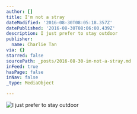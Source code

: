 ```yaml
---
author: []
title: I'm not a stray
dateModified: '2016-08-30T08:05:18.357Z'
datePublished: '2016-08-30T08:06:00.439Z'
description: I just prefer to stay outdoor
publisher:
  name: Charlie Tan
via: {}
starred: false
sourcePath: _posts/2016-08-30-im-not-a-stray.md
inFeed: true
hasPage: false
inNav: false
_type: MediaObject

---
```

![I just prefer to stay outdoor](https://the-grid-user-content.s3-us-west-2.amazonaws.com/d374cfee-1e94-419f-bb91-64b188909a5f.jpg)